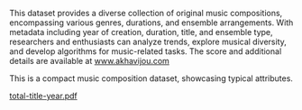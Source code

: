 This dataset provides a diverse collection of original music compositions, encompassing various genres, durations, and ensemble arrangements. With metadata including year of creation, duration, title, and ensemble type, researchers and enthusiasts can analyze trends, explore musical diversity, and develop algorithms for music-related tasks. The score and additional details are available at www.akhavijou.com

This is a compact music composition dataset, showcasing typical attributes.


[total-title-year.pdf](https://github.com/raminakhavijou/Data_Composition/files/15204004/total-title-year.pdf)
